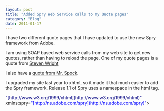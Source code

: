 ```yaml
---
layout: post
title: "Added Spry Web Service calls to my Quote pages"
category: "Blog"
date: 2011-01-17
---
```



I have two different quote pages that I have updated to use the new Spry framework from Adobe.

I am using SOAP based web service calls from my web site to get new quotes, rather than having to reload the page. One of my quote pages is a quote from [Steven Wright](http://www.fekke.com/index.cfm?fuseaction=home.wrightAjax)

I also have a [quote from Mr. Spock](http://www.fekke.com/index.cfm?fuseaction=home.spockquote).

I upgraded my site last year to xhtml, so it made it that much easier to add the Spry framework. Release 1.1 of Spry uses a namespace in the html tag.

<div class="code"><font color="NAVY"><html xmlns=<font color="BLUE">"[http://www.w3.org/1999/xhtml](http://www.w3.org/1999/xhtml)"</font> xmlns:spry=<font color="BLUE">"[http://ns.adobe.com/spry](http://ns.adobe.com/spry)"</font>></font></div>